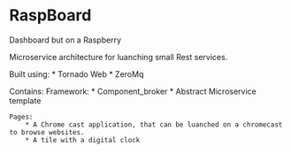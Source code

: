 # RaspBoard
Dashboard but on a Raspberry

Microservice architecture for luanching small Rest services.

Built using:
    *   Tornado Web
    *   ZeroMq

Contains:
    Framework:
        * Component_broker
        * Abstract Microservice template
        
    Pages:
        * A Chrome cast application, that can be luanched on a chromecast to browse websites.
        * A tile with a digital clock
